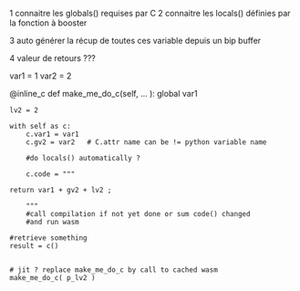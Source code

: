 1  connaitre les globals() requises par C
2  connaitre les locals() définies par la fonction à booster

3  auto générer la récup de toutes ces variable depuis un bip buffer



4  valeur de retours ???


var1 = 1
var2 = 2


@inline_c
def make_me_do_c(self, ... ):
    global var1

    lv2 = 2

    with self as c:
        c.var1 = var1
        c.gv2 = var2   # C.attr name can be != python variable name

        #do locals() automatically ?

        c.code = """

    return var1 + gv2 + lv2 ;

        """
        #call compilation if not yet done or sum code() changed
        #and run wasm

    #retrieve something
    result = c()


    # jit ? replace make_me_do_c by call to cached wasm
    make_me_do_c( p_lv2 )

